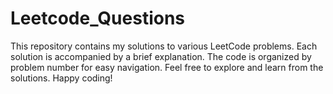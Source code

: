 # Leetcode_Questions

This repository contains my solutions to various LeetCode problems. Each solution is accompanied by a brief explanation. The code is organized by problem number for easy navigation. Feel free to explore and learn from the solutions. Happy coding!
